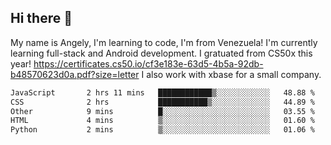 ## Hi there 👋
My name is Angely, I'm learning to code, I'm from Venezuela!
I'm currently learning full-stack and Android development.
I gratuated from CS50x this year! https://certificates.cs50.io/cf3e183e-63d5-4b5a-92db-b48570623d0a.pdf?size=letter
I also work with xbase for a small company.

 <!--START_SECTION:waka-->

```txt
JavaScript       2 hrs 11 mins   ████████████▒░░░░░░░░░░░░   48.88 %
CSS              2 hrs           ███████████▒░░░░░░░░░░░░░   44.89 %
Other            9 mins          █░░░░░░░░░░░░░░░░░░░░░░░░   03.55 %
HTML             4 mins          ▒░░░░░░░░░░░░░░░░░░░░░░░░   01.60 %
Python           2 mins          ▒░░░░░░░░░░░░░░░░░░░░░░░░   01.06 %
```

<!--END_SECTION:waka-->
<!--
**angelycontrerasr/angelycontrerasr** is a ✨ _special_ ✨ repository because its `README.md` (this file) appears on your GitHub profile.

Here are some ideas to get you started:

- 🔭 I’m currently working on ...
- 🌱 I’m currently learning ...
- 👯 I’m looking to collaborate on ...
- 🤔 I’m looking for help with ...
- 💬 Ask me about ...
- 📫 How to reach me: ...
- 😄 Pronouns: ...
- ⚡ Fun fact: ...
-->
